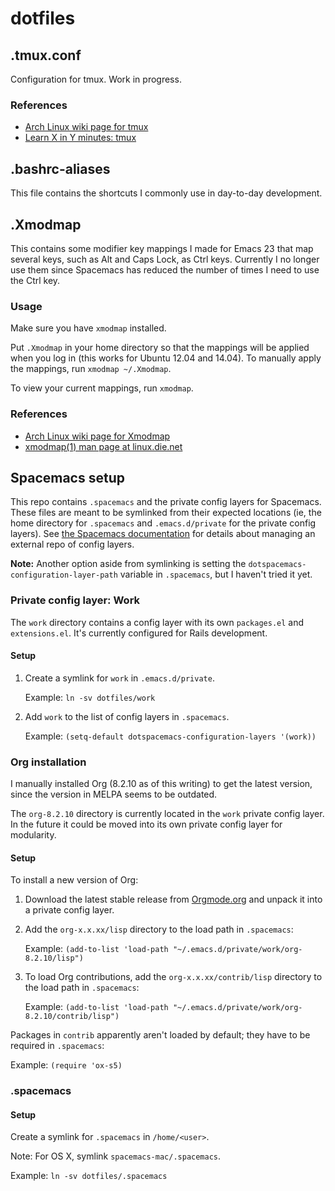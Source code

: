 # dotfiles

## .tmux.conf

Configuration for tmux. Work in progress.

### References

* [Arch Linux wiki page for tmux](https://wiki.archlinux.org/index.php/Tmux)
* [Learn X in Y minutes: tmux](http://learnxinyminutes.com/docs/tmux/)


## .bashrc-aliases

This file contains the shortcuts I commonly use in day-to-day development.


## .Xmodmap

This contains some modifier key mappings I made for Emacs 23 that map several keys, such as Alt and Caps Lock, as Ctrl keys. Currently I no longer use them since Spacemacs has reduced the number of times I need to use the Ctrl key.

### Usage

Make sure you have `xmodmap` installed.

Put `.Xmodmap` in your home directory so that the mappings will be applied when you log in (this works for Ubuntu 12.04 and 14.04). To manually apply the mappings, run `xmodmap ~/.Xmodmap`.

To view your current mappings, run `xmodmap`.


### References

* [Arch Linux wiki page for Xmodmap](https://wiki.archlinux.org/index.php/Xmodmap)
* [xmodmap(1) man page at linux.die.net](http://linux.die.net/man/1/xmodmap)


## Spacemacs setup

This repo contains `.spacemacs` and the private config layers for Spacemacs. These files are meant to be symlinked from their expected locations (ie, the home directory for `.spacemacs` and `.emacs.d/private` for the private config layers). See [the Spacemacs documentation](https://github.com/syl20bnr/spacemacs/blob/master/doc/DOCUMENTATION.md#managing-private-configuration-layers) for details about managing an external repo of config layers.

**Note:** Another option aside from symlinking is setting the `dotspacemacs-configuration-layer-path` variable in `.spacemacs`, but I haven't tried it yet.


### Private config layer: Work

The `work` directory contains a config layer with its own `packages.el` and `extensions.el`. It's currently configured for Rails development.

#### Setup

1. Create a symlink for `work` in `.emacs.d/private`.

   Example: `ln -sv dotfiles/work`

2. Add `work` to the list of config layers in `.spacemacs`.

   Example: `(setq-default dotspacemacs-configuration-layers '(work))`


### Org installation

I manually installed Org (8.2.10 as of this writing) to get the latest version, since the version in MELPA seems to be outdated.

The `org-8.2.10` directory is currently located in the `work` private config layer. In the future it could be moved into its own private config layer for modularity.

#### Setup

To install a new version of Org:

1. Download the latest stable release from [Orgmode.org](http://orgmode.org/) and unpack it into a private config layer.

2. Add the `org-x.x.xx/lisp` directory to the load path in `.spacemacs`:

   Example: `(add-to-list 'load-path "~/.emacs.d/private/work/org-8.2.10/lisp")`

3. To load Org contributions, add the `org-x.x.xx/contrib/lisp` directory to the load path in `.spacemacs`:

   Example: `(add-to-list 'load-path "~/.emacs.d/private/work/org-8.2.10/contrib/lisp")`

Packages in `contrib` apparently aren't loaded by default; they have to be required in `.spacemacs`:

Example: `(require 'ox-s5)`


### .spacemacs

#### Setup

Create a symlink for `.spacemacs` in `/home/<user>`.

Note: For OS X, symlink `spacemacs-mac/.spacemacs`.

Example: `ln -sv dotfiles/.spacemacs`
